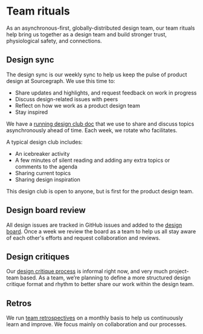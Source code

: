 # Team rituals

As an asynchronous-first, globally-distributed design team, our team rituals help bring us together as a design team and build stronger trust, physiological safety, and connections.

## Design sync

The design sync is our weekly sync to help us keep the pulse of product design at Sourcegraph. We use this time to:

- Share updates and highlights, and request feedback on work in progress
- Discuss design-related issues with peers
- Reflect on how we work as a product design team
- Stay inspired

We have a [running design club doc](https://docs.google.com/document/d/1VWU0m-JE2l2HvugnTEJTa1-_4R5gx9UwSvZtSpT08Ew/edit#heading=h.t56omfxbhue7) that we use to share and discuss topics asynchronously ahead of time. Each week, we rotate who facilitates.

A typical design club includes:

- An icebreaker activity
- A few minutes of silent reading and adding any extra topics or comments to the agenda
- Sharing current topics
- Sharing design inspiration

This design club is open to anyone, but is first for the product design team.

## Design board review

All design issues are tracked in GitHub issues and added to the [design board](https://github.com/orgs/sourcegraph/projects/278/views/1). Once a week we review the board as a team to help us all stay aware of each other's efforts and request collaboration and reviews. 

## Design critiques

Our [design critique process](../design_collaboration_review/index.md) is informal right now, and very much project-team based. As a team, we’re planning to define a more structured design critique format and rhythm to better share our work within the design team.

## Retros

We run [team retrospectives](../../../../company-info-and-process/communication/retrospectives.md) on a monthly basis to help us continuously learn and improve. We focus mainly on collaboration and our processes.
